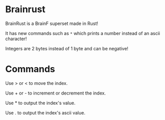 # Brainrust
 BrainRust is a BrainF superset made in Rust!

 It has new commands such as `*` which prints a number instead of an ascii character!

 Integers are 2 bytes instead of 1 byte and can be negative!

# Commands
 Use > or < to move the index.

 Use + or - to increment or decrement the index.

 Use * to output the index's value.

 Use . to output the index's ascii value.
